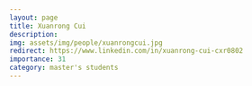 ```yaml
---
layout: page
title: Xuanrong Cui
description:
img: assets/img/people/xuanrongcui.jpg
redirect: https://www.linkedin.com/in/xuanrong-cui-cxr0802
importance: 31
category: master's students
---
```


